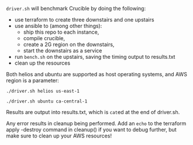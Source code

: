 `driver.sh` will benchmark Crucible by doing the following:

- use terraform to create three downstairs and one upstairs
- use ansible to (among other things):
    - ship this repo to each instance,
    - compile crucible,
    - create a 2G region on the downstairs,
    - start the downstairs as a service
- run `bench.sh` on the upstairs, saving the timing output to results.txt
- clean up the resources

Both helios and ubuntu are supported as host operating systems, and AWS region
is a parameter:

    ./driver.sh helios us-east-1

    ./driver.sh ubuntu ca-central-1

Results are output into results.txt, which is `cat`ed at the end of driver.sh.

Any error results in cleanup being performed. Add an `echo` to the terraform
apply -destroy command in cleanup() if you want to debug further, but make sure
to clean up your AWS resources!

